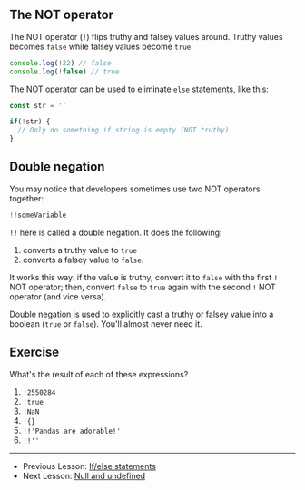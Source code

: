 ## The NOT operator

The NOT operator (`!`) flips truthy and falsey values around. Truthy values becomes `false` while falsey values become `true`.

```js
console.log(!22) // false
console.log(!false) // true
```

The NOT operator can be used to eliminate `else` statements, like this:

```js
const str = ''

if(!str) {
  // Only do something if string is empty (NOT truthy)
}
```

## Double negation

You may notice that developers sometimes use two NOT operators together:

```js
!!someVariable
```

`!!` here is called a double negation. It does the following:

1. converts a truthy value to `true`
2. converts a falsey value to `false`.

It works this way: if the value is truthy, convert it to `false` with the first `!` NOT operator; then, convert `false` to `true` again with the second `!` NOT operator (and vice versa).

Double negation is used to explicitly cast a truthy or falsey value into a boolean (`true` or `false`). You'll almost never need it.

## Exercise

What's the result of each of these expressions?

1. `!2550284`
2. `!true`
3. `!NaN`
4. `!{}`
5. `!!'Pandas are adorable!'`
5. `!!''`

---

- Previous Lesson: [If/else statements][1]
- Next Lesson: [Null and undefined][2]

[1]:	11.if-else.md
[2]:	13.null-and-undefined.md
